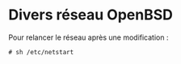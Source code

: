 Divers réseau OpenBSD
=====================

Pour relancer le réseau après une modification :
```
# sh /etc/netstart
```
